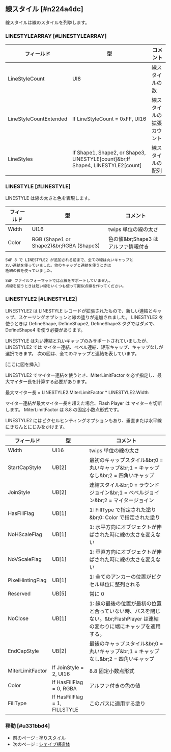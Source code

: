 ## 線スタイル [#n224a4dc]

線スタイルは線のスタイルを列挙します。

### LINESTYLEARRAY [#LINESTYLEARRAY]

|フィールド|型|コメント|
| --- | --- | --- |
|LineStyleCount|UI8|線スタイルの数|
|LineStyleCountExtended|If LineStyleCount = 0xFF, UI16|線スタイルの拡張カウント|
|LineStyles|If Shape1, Shape2, or Shape3, LINESTYLE[count]&br;If Shape4, LINESTYLE2[count]|線スタイルの配列|

### LINESTYLE [#LINESTYLE]

LINESTYLE は線の太さと色を表現します。

|フィールド|型|コメント|
| --- | --- | --- |
|Width|UI16|twips 単位の線の太さ|
|Color|RGB (Shape1 or Shape2)&br;RGBA (Shape3)|色の値&br;Shape3 はアルファ情報付き|

```
SWF 8 で LINESTYLE2 が追加される前まで、全ての線は丸いキャップと
丸い連結を使っていました。他のキャップと連結を使うときは
極細の線を使っていました。
```

```
SWF ファイルフォーマットでは点線をサポートしていません。
点線を使うときは短い線をいくつも使って擬似点線を作ってください。
```

### LINESTYLE2 [#LINESTYLE2]

LINESTYLE2 は LINESTYLE レコードが拡張されたもので、新しい連結とキャップ、スケーリングオプションと線の塗りが追加されました。
LINESTYLE2 を使うときは DefineShape, DefineShape2, DefineShape3 タグではダメで、DefineShape4 を使う必要があります。

LINESTYLE は丸い連結と丸いキャップのみサポートされていましたが、LINESTYLE2 では マイター連結、べベル連結、矩形キャップ、キャップなしが選択できます。
次の図は、全てのキャップと連結を表しています。

[ここに図を挿入]

LINESTYLE2 でマイター連結を使うとき、MiterLimitFactor を必ず指定し、最大マイター長を計算する必要があります。

最大マイター長 = LINESTYLE2.MiterLimitFactor * LINESTYLE2.Width

マイター連結が最大マイター長を超えた場合、Flash Player は マイターを切断します。
MiterLimitFactor は 8.8 の固定小数点形式です。

LINESTYLE2 にはピクセルヒンティングオプションもあり、垂直または水平線にきちんとにじみをかけます。

|フィールド|型|コメント|
| --- | --- | --- |
|Width|UI16|twips 単位の線の太さ|
|StartCapStyle|UB[2]|最初のキャップスタイル&br;0 = 丸いキャップ&br;1 = キャップなし&br;2 = 四角いキャップ|
|JoinStyle|UB[2]|連結スタイル&br;0 = ラウンドジョイン&br;1 = べベルジョイン&br;2 = マイタージョイン|
|HasFillFlag|UB[1]|1: FillType で指定された塗り&br;0: Color で指定された塗り|
|NoHScaleFlag|UB[1]|1: 水平方向にオブジェクトが伸ばされた時に線の太さを変えない|
|NoVScaleFlag|UB[1]|1: 垂直方向にオブジェクトが伸ばされた時に線の太さを変えない|
|PixelHintingFlag|UB[1]|1: 全てのアンカーの位置がピクセル単位に整列される|
|Reserved|UB[5]|常に 0|
|NoClose|UB[1]|1: 線の最後の位置が最初の位置と合っていない時、パスを閉じない。&br;FlashPlayer は連結の変わりに端にキャップを適用する。|
|EndCapStyle|UB[2]|最後のキャップスタイル&br;0 = 丸いキャップ&br;1 = キャップなし&br;2 = 四角いキャップ|
|MiterLimitFactor|If JoinStyle = 2, UI16|8.8 固定小数点形式|
|Color|If HasFillFlag = 0, RGBA|アルファ付きの色の値|
|FillType|If HasFillFlag = 1, FILLSTYLE|このパスに適用する塗り|

### 移動 [#u331bbd4]
* 前のページ : [塗りスタイル](シェイプ_シェイプの構造_塗りスタイル)
* 次のページ : [シェイプ構造体](シェイプ_シェイプの構造_シェイプ構造体)
